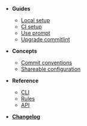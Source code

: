 * **Guides**
  * [Local setup](guides-local-setup.md)
  * [CI setup](guides-ci-setup.md)
  * [Use prompt](guides-use-prompt.md)
  * [Upgrade commitlint](guides-upgrade.md)

* **Concepts**
  * [Commit conventions](concepts-commit-conventions)
  * [Shareable configuration](concepts-shareable-config.md)

* **Reference**
  * [CLI](reference-cli.md)
  * [Rules](reference-rules.md)
  * [API](reference-api.md)

* [**Changelog**](changelog.md)
